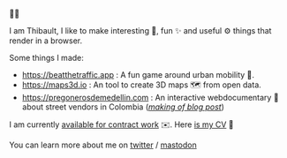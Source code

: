 👋👋 

I am Thibault, I like to make interesting 🧠, fun ✨ and useful ⚙️ things that render in a browser. 

Some things I made:

- https://beatthetraffic.app : A fun game around urban mobility 📱.
- https://maps3d.io : An tool to create 3D maps 🗺️ from open data.
- https://pregonerosdemedellin.com : An interactive webdocumentary 🎥 about street vendors in Colombia (_[making of blog post](https://medium.com/@tibbb/how-we-created-an-immersive-street-walk-experience-with-a-gopro-and-javascript-f442cf8aa2dd#.9k0cqaro5)_)

I am currently [available for contract work](mailto:tibo.durand@gmail.com) ✉️. Here [is my CV](https://u.pcloud.link/publink/show?code=XZ1IaqVZ66GXHC4GH1jvFyqrlHRuhLs4yLoV) 📃

You can learn more about me on [twitter](https://twitter.com/tibbb) / [mastodon](https://mapstodon.space/@tdurand) 
